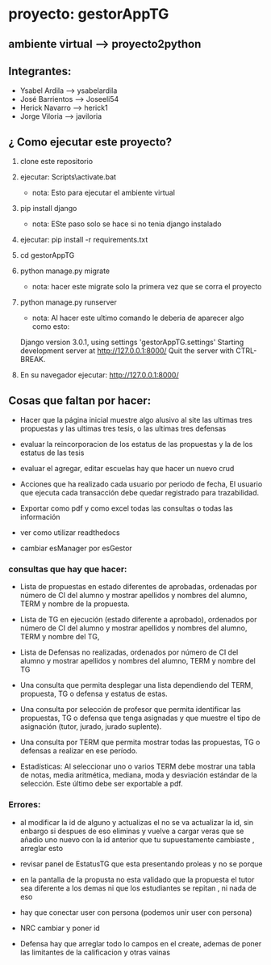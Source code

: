 # proyecto: gestorAppTG
## ambiente virtual --> proyecto2python

## Integrantes:
* Ysabel Ardila --> ysabelardila
* José Barrientos --> Joseeli54
* Herick Navarro --> herick1
* Jorge Viloria --> javiloria

## ¿ Como ejecutar este proyecto?
1. clone este repositorio

2. ejecutar: 	Scripts\activate.bat 
	* nota: Esto para ejecutar el ambiente virtual

3. pip install django 
	* nota: ESte paso solo se hace si no tenia django instalado

5. ejecutar: pip install -r requirements.txt

6. cd gestorAppTG

7. python manage.py migrate
	* nota: hacer este migrate solo la primera vez que se corra el proyecto 

7. python manage.py runserver 
	* nota: Al hacer este ultimo comando le deberia de aparecer algo como esto: 

	Django version 3.0.1, using settings 'gestorAppTG.settings'
	Starting development server at http://127.0.0.1:8000/
	Quit the server with CTRL-BREAK.

6. En su navegador ejecutar: http://127.0.0.1:8000/

## Cosas que faltan por hacer:

* Hacer que la página inicial muestre algo alusivo al site las ultimas tres propuestas y las ultimas tres tesis, o las ultimas tres defensas

* evaluar la reincorporacion de los estatus de las propuestas y la de los estatus de las tesis

* evaluar el agregar, editar escuelas hay que hacer un nuevo crud

* Acciones que ha realizado cada usuario por periodo de fecha, El usuario que ejecuta cada transacción debe quedar registrado para trazabilidad.
 
* Exportar como pdf y como excel todas las consultas o todas las información

* ver como utilizar readthedocs

* cambiar esManager por esGestor

### consultas que hay que hacer:
* Lista de propuestas en estado diferentes de aprobadas, ordenadas por número de CI del
alumno y mostrar apellidos y nombres del alumno, TERM y nombre de la propuesta.

* Lista de TG en ejecución (estado diferente a aprobado), ordenados por número de CI del
alumno y mostrar apellidos y nombres del alumno, TERM y nombre del TG,

* Lista de Defensas no realizadas, ordenados por número de CI del alumno y mostrar apellidos
y nombres del alumno, TERM y nombre del TG

* Una consulta que permita desplegar una lista dependiendo del TERM, propuesta, TG o
defensa y estatus de estas. 

* Una consulta por selección de profesor que permita identificar las propuestas, TG o defensa
que tenga asignadas y que muestre el tipo de asignación (tutor, jurado, jurado suplente). 

* Una consulta por TERM que permita mostrar todas las propuestas, TG o defensas a realizar
en ese período. 

* Estadísticas: Al seleccionar uno o varios TERM debe mostrar una tabla de notas, media
aritmética, mediana, moda y desviación estándar de la selección. Este último debe ser
exportable a pdf.


### Errores: 

* al modificar la id de alguno y actualizas el no se va actualizar la id, sin enbargo si despues de eso eliminas y vuelve a cargar veras que se añadio uno nuevo con la id anterior que tu supuestamente cambiaste , arreglar esto

* revisar panel de EstatusTG que esta presentando proleas y no se porque

* en la pantalla de la propusta no esta validado que la propuesta el tutor sea diferente a los demas ni que los estudiantes se repitan , ni nada de eso

* hay que conectar user con persona (podemos unir user con persona)

* NRC cambiar y poner id

* Defensa hay que arreglar todo lo campos en el create, ademas de poner las limitantes de la calificacion y otras vainas